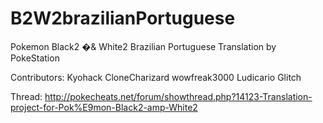 B2W2brazilianPortuguese
=======

Pokemon Black2 �& White2 Brazilian Portuguese Translation by PokeStation

Contributors:
Kyohack
CloneCharizard
wowfreak3000
Ludicario
Glitch

Thread: http://pokecheats.net/forum/showthread.php?14123-Translation-project-for-Pok%E9mon-Black2-amp-White2